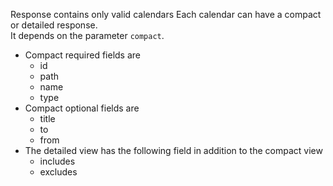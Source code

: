 Response contains only valid calendars
Each calendar can have a compact or detailed response.<br/>
It depends on the parameter ``compact``.
* Compact required fields are
    * id
    * path
    * name
    * type
* Compact optional fields are
    * title
    * to
    * from
* The detailed view has the following field in addition to the compact view
    * includes
    * excludes